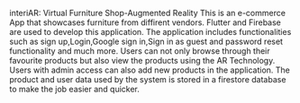 interiAR: Virtual Furniture Shop-Augmented Reality
This is an e-commerce App that showcases furniture from diffirent vendors. Flutter and Firebase are used to develop this application. The application includes functionalities such as sign up,Login,Google sign in,Sign in as guest and password reset functionality and much more. Users can not only browse through their favourite products but also view the products using the AR Technology. Users with admin access can also add new products in the application. The product and user data used by the system is stored in a firestore database to make the job easier and quicker.
